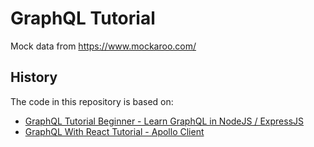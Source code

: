 # GraphQL Tutorial

Mock data from https://www.mockaroo.com/

## History

The code in this repository is based on:

- [GraphQL Tutorial Beginner - Learn GraphQL in NodeJS / ExpressJS](https://youtu.be/Dr2dDWzThK8)
- [GraphQL With React Tutorial - Apollo Client](https://youtu.be/YyUWW04HwKY)
